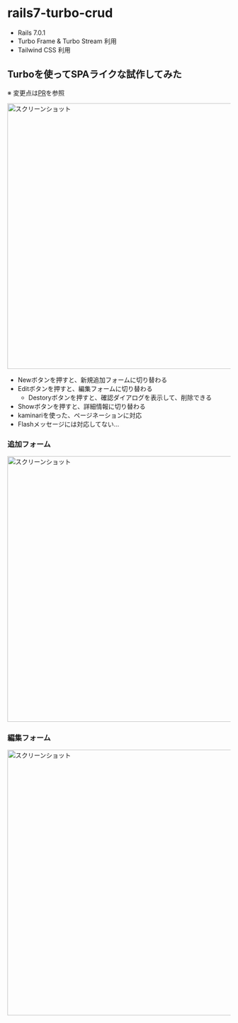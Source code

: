 # rails7-turbo-crud

- Rails 7.0.1
- Turbo Frame & Turbo Stream 利用
- Tailwind CSS 利用

## Turboを使ってSPAライクな試作してみた

※ 変更点は[PR](https://github.com/popobot/rails7-turbo-crud/pull/1)を参照

<img width="600" alt="スクリーンショット" src="https://user-images.githubusercontent.com/26326344/152086044-4f9ff3d1-35da-45d6-95ac-4ee71b494ce1.png">

- Newボタンを押すと、新規追加フォームに切り替わる
- Editボタンを押すと、編集フォームに切り替わる
  - Destoryボタンを押すと、確認ダイアログを表示して、削除できる
- Showボタンを押すと、詳細情報に切り替わる
- kaminariを使った、ページネーションに対応
- Flashメッセージには対応してない...

### 追加フォーム

<img width="600" alt="スクリーンショット" src="https://user-images.githubusercontent.com/26326344/152086048-cd9cb04f-d1aa-4ef9-b46f-4a6bc331c600.png">

### 編集フォーム

<img width="600" alt="スクリーンショット" src="https://user-images.githubusercontent.com/26326344/152085815-6c5195cd-daad-47f9-a8a3-f986d49731f8.png">
